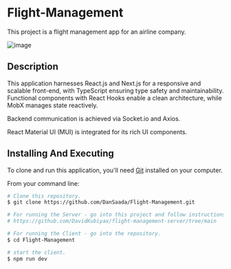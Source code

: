 # Flight-Management
This project is a flight management app for an airline company.


![image](https://github.com/DanSaada/Flight-Management/assets/112869076/a3a69f32-9354-4336-a7db-92c85cf7bd74)

## Description


This application harnesses React.js and Next.js for a responsive and scalable front-end, with TypeScript ensuring type safety and maintainability. 
Functional components with React Hooks enable a clean architecture, while MobX manages state reactively. 

Backend communication is achieved via Socket.io and Axios.

React Material UI (MUI) is integrated for its rich UI components.


## Installing And Executing
    
To clone and run this application, you'll need [Git](https://git-scm.com) installed on your computer.
  
From your command line:
  
```bash
# Clone this repository.
$ git clone https://github.com/DanSaada/Flight-Management.git

# For running the Server - go into this project and follow instructions.
# https://github.com/DavidKubiyax/flight-management-server/tree/main

# For running the Client - go into the repository.
$ cd Flight-Management

# start the client.
$ npm run dev

```
